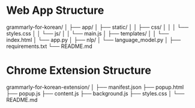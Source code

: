 # Web App Structure

grammarly-for-korean/
│
├── app/
│ ├── static/
│ │ ├── css/
│ │ │ └── styles.css
│ │ └── js/
│ │ └── main.js
│ ├── templates/
│ │ └── index.html
│ └── app.py
│
├── nlp/
│ └── language_model.py
│
├── requirements.txt
└── README.md

# Chrome Extension Structure

grammarly-for-korean-extension/
│
├── manifest.json
├── popup.html
├── popup.js
├── content.js
├── background.js
├── styles.css
│
└── README.md
